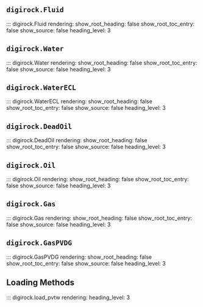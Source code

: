 ## `digirock.Fluid`
::: digirock.Fluid
    rendering:
      show_root_heading: false
      show_root_toc_entry: false
      show_source: false
      heading_level: 3

## `digirock.Water`
::: digirock.Water
    rendering:
      show_root_heading: false
      show_root_toc_entry: false
      show_source: false
      heading_level: 3

## `digirock.WaterECL`
::: digirock.WaterECL
    rendering:
      show_root_heading: false
      show_root_toc_entry: false
      show_source: false
      heading_level: 3

## `digirock.DeadOil`
::: digirock.DeadOil
    rendering:
      show_root_heading: false
      show_root_toc_entry: false
      show_source: false
      heading_level: 3

## `digirock.Oil`
::: digirock.Oil
    rendering:
      show_root_heading: false
      show_root_toc_entry: false
      show_source: false
      heading_level: 3

## `digirock.Gas`
::: digirock.Gas
    rendering:
      show_root_heading: false
      show_root_toc_entry: false
      show_source: false
      heading_level: 3

## `digirock.GasPVDG`
::: digirock.GasPVDG
    rendering:
      show_root_heading: false
      show_root_toc_entry: false
      show_source: false
      heading_level: 3
      
## Loading Methods

::: digirock.load_pvtw
    rendering:
      heading_level: 3